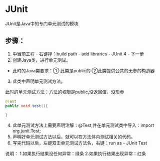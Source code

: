 # JUnit
JUnit是Java中的专门单元测试的模块
## 步骤：

1. 中当前工程 - 右键择：build path - add libraries - JUnit 4 - 下一步
2. 创建Java类，进行单元测试。
- 此时的Java类要求：① 此类是public的  ②此类提供公共的无参的构造器
3. 此类中声明单元测试方法。

  此时的单元测试方法：方法的权限是public,没返回值，没形参
```java
@Test
public void test(){
    
}
```

4. 此单元测试方法上需要声明注解：@Test,并在单元测试类中导入：import org.junit.Test;
5. 声明好单元测试方法以后，就可以在方法体内测试相关的代码。
6. 写完代码以后，左键双击单元测试方法名，右键：run as - JUnit Test

说明：
1.如果执行结果没任何异常：绿条
2.如果执行结果出现异常：红条



